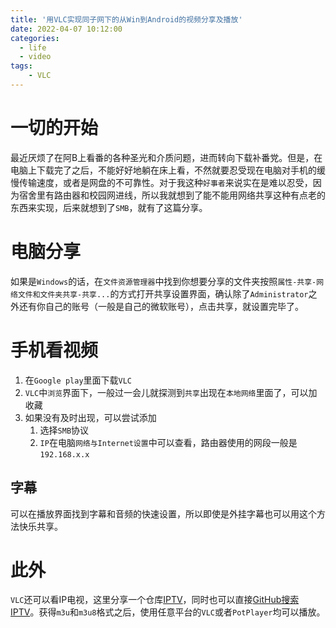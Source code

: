 ```yaml
---
title: '用VLC实现同子网下的从Win到Android的视频分享及播放'
date: 2022-04-07 10:12:00
categories:
  - life
  - video
tags:
    - VLC
---
```

# 一切的开始

最近厌烦了在阿B上看番的各种圣光和介质问题，进而转向下载补番党。但是，在电脑上下载完了之后，不能好好地躺在床上看，不然就要忍受现在电脑对手机的缓慢传输速度，或者是网盘的不可靠性。对于我这种`好事者`来说实在是难以忍受，因为宿舍里有路由器和校园网进线，所以我就想到了能不能用网络共享这种有点老的东西来实现，后来就想到了`SMB`，就有了这篇分享。

# 电脑分享

如果是`Windows`的话，在`文件资源管理器`中找到你想要分享的文件夹按照`属性-共享-网络文件和文件夹共享-共享...`的方式打开共享设置界面，确认除了`Administrator`之外还有你自己的账号（一般是自己的微软账号），点击共享，就设置完毕了。

# 手机看视频

1. 在`Google play`里面下载`VLC`
2. `VLC`中`浏览`界面下，一般过一会儿就探测到`共享`出现在`本地网络`里面了，可以加收藏
3. 如果没有及时出现，可以尝试添加
   1. 选择`SMB`协议
   2. `IP`在电脑`网络与Internet设置`中可以查看，路由器使用的网段一般是`192.168.x.x`

## 字幕

可以在播放界面找到字幕和音频的快速设置，所以即使是外挂字幕也可以用这个方法快乐共享。

# 此外

`VLC`还可以看IP电视，这里分享一个仓库[IPTV](https://github.com/iptv-org/iptv)，同时也可以直接[GitHub搜索IPTV](https://github.com/search?q=iptv)。获得`m3u`和`m3u8`格式之后，使用任意平台的`VLC`或者`PotPlayer`均可以播放。

